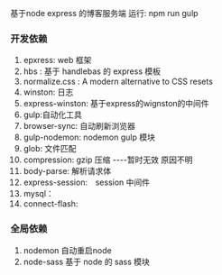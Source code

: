 基于node express 的博客服务端
运行: npm run gulp
### 开发依赖
1. epxress: web 框架
2. hbs : 基于 handlebas 的 express 模板
3. normalize.css : A modern alternative to CSS resets
4. winston: 日志
5. express-winston: 基于express的wignston的中间件
6. gulp:自动化工具
7. browser-sync: 自动刷新浏览器
8. gulp-nodemon: nodemon gulp 模块
9. glob: 文件匹配
10. compression: gzip 压缩 ----暂时无效 原因不明
11. body-parse: 解析请求体
12. express-session:　session 中间件
13. mysql：
14. connect-flash:
### 全局依赖
1. nodemon 自动重启node
2. node-sass 基于 node 的 sass 模块
